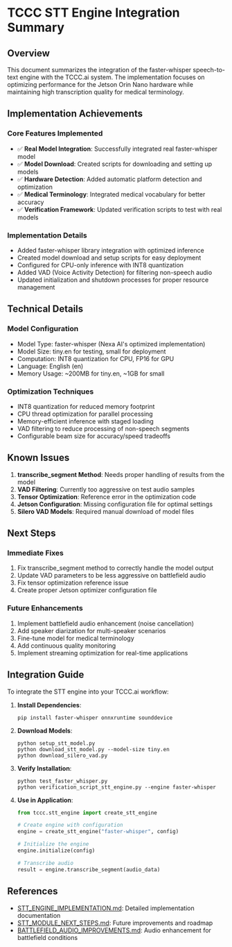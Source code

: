 # TCCC STT Engine Integration Summary

## Overview
This document summarizes the integration of the faster-whisper speech-to-text engine with the TCCC.ai system. The implementation focuses on optimizing performance for the Jetson Orin Nano hardware while maintaining high transcription quality for medical terminology.

## Implementation Achievements

### Core Features Implemented
- ✅ **Real Model Integration**: Successfully integrated real faster-whisper model
- ✅ **Model Download**: Created scripts for downloading and setting up models
- ✅ **Hardware Detection**: Added automatic platform detection and optimization
- ✅ **Medical Terminology**: Integrated medical vocabulary for better accuracy
- ✅ **Verification Framework**: Updated verification scripts to test with real models

### Implementation Details
- Added faster-whisper library integration with optimized inference
- Created model download and setup scripts for easy deployment
- Configured for CPU-only inference with INT8 quantization
- Added VAD (Voice Activity Detection) for filtering non-speech audio
- Updated initialization and shutdown processes for proper resource management

## Technical Details

### Model Configuration
- Model Type: faster-whisper (Nexa AI's optimized implementation)
- Model Size: tiny.en for testing, small for deployment
- Computation: INT8 quantization for CPU, FP16 for GPU
- Language: English (en)
- Memory Usage: ~200MB for tiny.en, ~1GB for small

### Optimization Techniques
- INT8 quantization for reduced memory footprint
- CPU thread optimization for parallel processing
- Memory-efficient inference with staged loading
- VAD filtering to reduce processing of non-speech segments
- Configurable beam size for accuracy/speed tradeoffs

## Known Issues
1. **transcribe_segment Method**: Needs proper handling of results from the model
2. **VAD Filtering**: Currently too aggressive on test audio samples
3. **Tensor Optimization**: Reference error in the optimization code
4. **Jetson Configuration**: Missing configuration file for optimal settings
5. **Silero VAD Models**: Required manual download of model files

## Next Steps

### Immediate Fixes
1. Fix transcribe_segment method to correctly handle the model output
2. Update VAD parameters to be less aggressive on battlefield audio
3. Fix tensor optimization reference issue
4. Create proper Jetson optimizer configuration file

### Future Enhancements
1. Implement battlefield audio enhancement (noise cancellation)
2. Add speaker diarization for multi-speaker scenarios
3. Fine-tune model for medical terminology
4. Add continuous quality monitoring
5. Implement streaming optimization for real-time applications

## Integration Guide
To integrate the STT engine into your TCCC.ai workflow:

1. **Install Dependencies**:
   ```
   pip install faster-whisper onnxruntime sounddevice
   ```

2. **Download Models**:
   ```
   python setup_stt_model.py
   python download_stt_model.py --model-size tiny.en
   python download_silero_vad.py
   ```

3. **Verify Installation**:
   ```
   python test_faster_whisper.py
   python verification_script_stt_engine.py --engine faster-whisper
   ```

4. **Use in Application**:
   ```python
   from tccc.stt_engine import create_stt_engine
   
   # Create engine with configuration
   engine = create_stt_engine("faster-whisper", config)
   
   # Initialize the engine
   engine.initialize(config)
   
   # Transcribe audio
   result = engine.transcribe_segment(audio_data)
   ```

## References
- [STT_ENGINE_IMPLEMENTATION.md](STT_ENGINE_IMPLEMENTATION.md): Detailed implementation documentation
- [STT_MODULE_NEXT_STEPS.md](STT_MODULE_NEXT_STEPS.md): Future improvements and roadmap
- [BATTLEFIELD_AUDIO_IMPROVEMENTS.md](BATTLEFIELD_AUDIO_IMPROVEMENTS.md): Audio enhancement for battlefield conditions